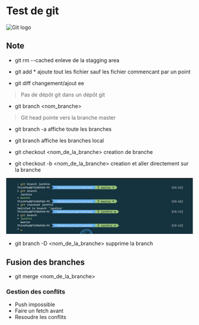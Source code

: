 # Test de git

![Git logo](https://res.cloudinary.com/practicaldev/image/fetch/s---Xg28U2u--/c_imagga_scale,f_auto,fl_progressive,h_420,q_auto,w_1000/https://dev-to-uploads.s3.amazonaws.com/i/q7uy4yxekcljpr70p2xk.png)

## Note
* git rm --cached enleve de la stagging area

* git add * ajoute tout les fichier sauf les fichier commencant par un point 

* git diff changement/ajout
ee

> Pas de dépôt git dans un dépôt git

* git branch <nom_branche>

> Git head pointe vers la branche master

* git branch -a affiche toute les branches

* git branch affiche les branches local

 * git checkout <nom_de_la_branche> creation de branche 

* git checkout -b <nom_de_la_branche> creation et aller directement sur la branche
 
![Git logo](/assets/capt01.png)

* git branch -D <nom_de_la_branche> supprime la branch

## Fusion des branches
 * git merge <nom_de_la_branche>

### Gestion des conflits
 * Push impossible 
 * Faire un fetch avant
 * Resoudre les conflits
